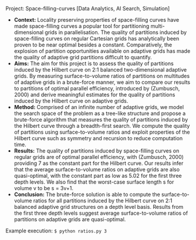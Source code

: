 Project: Space-filling-curves [Data Analytics, AI Search, Simulation]

- **Context:** Locality preserving properties of space-filling curves have made space-filling curves a popular tool for partitioning multi-dimensional grids in parallelisation. The quality of partitions induced by space-filling curves on regular Cartesian grids has analytically been proven to be near optimal besides a constant. Comparatively, the explosion of partition opportunities available on adaptive grids has made the quality of adaptive grid partitions difficult to quantify. 
- **Aims:** The aim for this project is to assess the quality of partitions induced by the Hilbert curve on 2:1 balanced two-dimensional adaptive grids. By measuring surface-to-volume ratios of partitions on multitudes of adaptive grids in a brute-force manner, we aim to compare our results to partitions of optimal parallel efficiency, introduced by (Zumbusch, 2000) and derive meaningful estimates for the quality of partitions induced by the Hilbert curve on adaptive grids. 
- **Method:** Comprised of an infinite number of adaptive grids, we model the search space of the problem as a tree-like structure and propose a brute-force algorithm that measures the quality of partitions induced by the Hilbert curve through a breadth-first search. We compute the quality of partitions using surface-to-volume ratios and exploit properties of the Hilbert curve such as symmetry and recursion to reduce computation time.
- **Results:** The quality of partitions induced by space-filling curves on regular grids are of optimal parallel efficiency, with (Zumbusch, 2000) providing 7 as the constant part for the Hilbert curve. Our results infer that the average surface-to-volume ratios on adaptive grids are also quasi-optimal, with the constant part as low as 5.02 for the first three depth levels. We also find that the worst-case surface length s for volume v to be s = 3v+1. 
- **Conclusion:** The brute-force solution is able to compute the surface-to-volume ratios for all partitions induced by the Hilbert curve on 2:1 balanced adaptive grid structures on a depth level basis. Results from the first three depth levels suggest average surface-to-volume ratios of partitions on adaptive grids are quasi-optimal.

Example execution: `$ python ratios.py 3`
